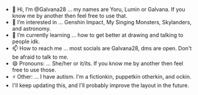 - 👋 Hi, I’m @Galvana28 ... my names are Yoru, Lumin or Galvana. If you know me by another then feel free to use that.
- 👀 I’m interested in ... Genshin Impact, My Singing Monsters, Skylanders, and astronomy.
- 🌱 I’m currently learning ... how to get better at drawing and talking to people idk.
- 📫 How to reach me ... most socials are Galvana28, dms are open. Don't be afraid to talk to me.
- 😄 Pronouns: ... She/her or it/its. If you know me by another then feel free to use those.
- ⚡ Other: ... I have autism. I'm a fictionkin, puppetkin otherkin, and ockin.
- I'll keep updating this, and I'll probably improve the layout in the future.

<!---
Galvana28/Galvana28 is a ✨ special ✨ repository because its `README.md` (this file) appears on your GitHub profile.
You can click the Preview link to take a look at your changes.
--->
